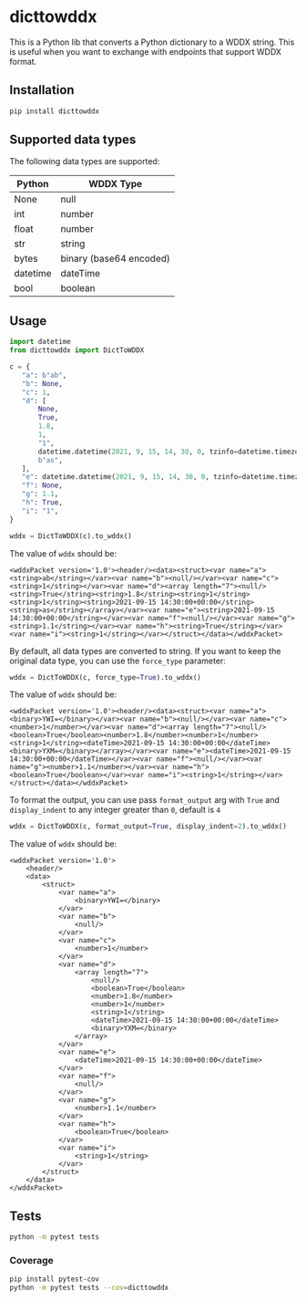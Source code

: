# dicttowddx

This is a Python lib that converts a Python dictionary to a WDDX string. This is useful when you want to exchange with endpoints that support WDDX format.

## Installation

```bash
pip install dicttowddx
```

## Supported data types
The following data types are supported:

| Python   | WDDX Type               |
|----------|-------------------------|
| None     | null                    |
| int      | number                  |
| float    | number                  |
| str      | string                  |
| bytes    | binary (base64 encoded) |
| datetime | dateTime                |
| bool     | boolean                 |

## Usage

```python
import datetime
from dicttowddx import DictToWDDX

c = {
   "a": b"ab",
   "b": None,
   "c": 1,
   "d": [
       None,
       True,
       1.8,
       1,
       "1",
       datetime.datetime(2021, 9, 15, 14, 30, 0, tzinfo=datetime.timezone.utc),
       b"as",
   ],
   "e": datetime.datetime(2021, 9, 15, 14, 30, 0, tzinfo=datetime.timezone.utc),
   "f": None,
   "g": 1.1,
   "h": True,
   "i": "1",
}

wddx = DictToWDDX(c).to_wddx()
```
The value of `wddx` should be:
```text
<wddxPacket version='1.0'><header/><data><struct><var name="a"><string>ab</string></var><var name="b"><null/></var><var name="c"><string>1</string></var><var name="d"><array length="7"><null/><string>True</string><string>1.8</string><string>1</string><string>1</string><string>2021-09-15 14:30:00+00:00</string><string>as</string></array></var><var name="e"><string>2021-09-15 14:30:00+00:00</string></var><var name="f"><null/></var><var name="g"><string>1.1</string></var><var name="h"><string>True</string></var><var name="i"><string>1</string></var></struct></data></wddxPacket>
```

By default, all data types are converted to string. If you want to keep the original data type, you can use the `force_type` parameter:
```python
wddx = DictToWDDX(c, force_type=True).to_wddx()
```
The value of `wddx` should be:
```text
<wddxPacket version='1.0'><header/><data><struct><var name="a"><binary>YWI=</binary></var><var name="b"><null/></var><var name="c"><number>1</number></var><var name="d"><array length="7"><null/><boolean>True</boolean><number>1.8</number><number>1</number><string>1</string><dateTime>2021-09-15 14:30:00+00:00</dateTime><binary>YXM=</binary></array></var><var name="e"><dateTime>2021-09-15 14:30:00+00:00</dateTime></var><var name="f"><null/></var><var name="g"><number>1.1</number></var><var name="h"><boolean>True</boolean></var><var name="i"><string>1</string></var></struct></data></wddxPacket>
```

To format the output, you can use pass `format_output` arg with `True` and `display_indent` to any integer greater than `0`, default is `4`
```python
wddx = DictToWDDX(c, format_output=True, display_indent=2).to_wddx()
```
The value of `wddx` should be:
```text
<wddxPacket version='1.0'>
    <header/>
    <data>
        <struct>
            <var name="a">
                <binary>YWI=</binary>
            </var>
            <var name="b">
                <null/>
            </var>
            <var name="c">
                <number>1</number>
            </var>
            <var name="d">
                <array length="7">
                    <null/>
                    <boolean>True</boolean>
                    <number>1.8</number>
                    <number>1</number>
                    <string>1</string>
                    <dateTime>2021-09-15 14:30:00+00:00</dateTime>
                    <binary>YXM=</binary>
                </array>
            </var>
            <var name="e">
                <dateTime>2021-09-15 14:30:00+00:00</dateTime>
            </var>
            <var name="f">
                <null/>
            </var>
            <var name="g">
                <number>1.1</number>
            </var>
            <var name="h">
                <boolean>True</boolean>
            </var>
            <var name="i">
                <string>1</string>
            </var>
        </struct>
    </data>
</wddxPacket>
```
## Tests
 
```bash
python -m pytest tests
```

### Coverage

```bash
pip install pytest-cov
python -m pytest tests --cov=dicttowddx
```
